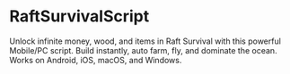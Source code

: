 # RaftSurvivalScript
Unlock infinite money, wood, and items in Raft Survival with this powerful Mobile/PC script. Build instantly, auto farm, fly, and dominate the ocean. Works on Android, iOS, macOS, and Windows.
